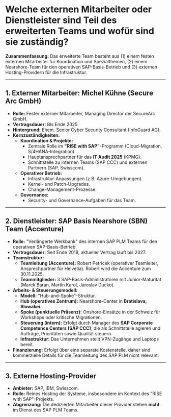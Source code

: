 # Welche externen Mitarbeiter oder Dienstleister sind Teil des erweiterten Teams und wofür sind sie zuständig?

**Zusammenfassung:** Das erweiterte Team besteht aus (1) einem festen externen Mitarbeiter für Koordination und Spezialthemen, (2) einem Nearshore-Team für den operativen SAP-Basis-Betrieb und (3) externen Hosting-Providern für die Infrastruktur.

---

## 1. Externer Mitarbeiter: Michel Kühne (Secure Arc GmbH)

- **Rolle:** Fester externer Mitarbeiter, Managing Director der SecureArc GmbH.
- **Vertragsdauer:** Bis Ende 2025.
- **Hintergrund:** Ehem. Senior Cyber Security Consultant (InfoGuard AG).
- **Kernzuständigkeiten:**
    - **Koordination & Projekte:**
        - Zentrale Rolle im **"RISE with SAP"**-Programm (Cloud-Migration, S/4HANA-Integration).
        - Hauptansprechpartner für das **IT Audit 2025** (KPMG).
        - Schnittstelle zu internen Teams (SAP CCC) und externen Partnern (SAP, Swisscom).
    - **Operativer Betrieb:**
        - Infrastruktur-Anpassungen (z.B. Azure-Umgebungen).
        - Kernel- und Patch-Upgrades.
        - Change-Management-Prozesse.
    - **Governance:**
        - Security- und Governance-Aufgaben für das Team.

---

## 2. Dienstleister: SAP Basis Nearshore (SBN) Team (Accenture)

- **Rolle:** "Verlängerte Werkbank" des internen SAP PLM Teams für den operativen SAP-Basis-Betrieb.
- **Vertragsdauer:** Seit Ende 2018, aktueller Vertrag läuft bis 2027.
- **Teamstruktur:**
    - **Teamleitung (Accenture):** Robert Petricek (operativer Teamleiter, Ansprechpartner für Helvetia). Robert wird die Accenture zum 30.11.2025.
    - **Teammitglieder:** 3 SAP-Basis-Administratoren mit Junior-Maturität (Marek Baran, Martin Karol, Jaroslav Ducko).
- **Arbeits- & Steuerungsmodell:**
    - **Modell:** "Hub-and-Spoke"-Struktur.
    - **Hub (operatives Zentrum):** Nearshore-Center in **Bratislava, Slowakei**.
    - **Spoke (punktuelle Präsenz):** Onshore-Einsätze in der Schweiz für Workshops oder kritische Migrationen.
    - **Steuerung (intern):** Erfolgt durch Manager des **SAP Corporate Competence Centers (SAP CCC)**, die als Schnittstelle agieren und Aufträge, Prioritäten sowie Qualität steuern.
    - **Infrastruktur:** Das Unternehmen stellt VPN-Zugänge und Laptops bereit.
- **Finanzierung:** Erfolgt über eine separate Kostenstelle, daher sind kommerzielle Details für die Teamleitung des SAP PLM nicht relevant.

---

## 3. Externe Hosting-Provider

- **Anbieter:** SAP, IBM, Swisscom.
- **Rolle:** Reines Hosting der Systeme, insbesondere im Kontext des "RISE with SAP"-Projekts.
- **Abgrenzung:** Die dedizierten Mitarbeiter dieser Provider stehen **nicht** im Dienst des SAP PLM Teams.

